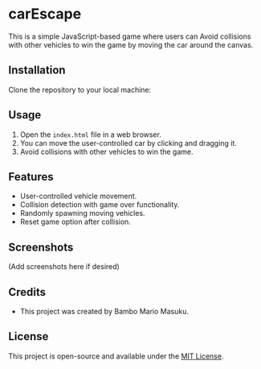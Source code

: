 # carEscape

This is a simple JavaScript-based game where users can Avoid collisions with other vehicles to win the game by moving the car around the canvas.

## Installation

Clone the repository to your local machine:


## Usage

1. Open the `index.html` file in a web browser.
2. You can move the user-controlled car by clicking and dragging it.
3. Avoid collisions with other vehicles to win the game.

## Features

- User-controlled vehicle movement.
- Collision detection with game over functionality.
- Randomly spawning moving vehicles.
- Reset game option after collision.

## Screenshots

(Add screenshots here if desired)

## Credits

- This project was created by Bambo Mario Masuku.

## License

This project is open-source and available under the [MIT License](LICENSE).


